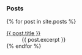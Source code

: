 ### Posts
{% for post in site.posts %}
  <div class="row">
    <div class="col-md-12">
      <dt><a href="{{ post.url }}">{{ post.title }}</a></dt>
      <dd>{{ post.excerpt }}</dd>
    </div>
  </div>
{% endfor %}
